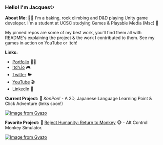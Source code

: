 ### Hello! I'm Jacques✨

**About Me:** 🏳️‍🌈
I'm a baking, rock climbing and D&D playing Unity game developer. I'm a student at UCSC studying Games & Playable Media (Msc) 🐌 

My pinned repos are some of my best work, you'll find them all with README's explaining the project & the work I contributed to them. See my games in action on YouTube or Itch!

**Links:**
- [Portfolio](https://sites.google.com/view/jacquesvisserjnr) 🧑‍💻 
- [Itch.io](https://jacquesjnr.itch.io) 🎮 
- [Twitter](https://twitter.com/JacquesVJr)  🐦 
- [YouTube](https://www.youtube.com/channel/UC4c3NKjS2vlJP4EkRqbB-jQ) 🎬
- [LinkedIn](https://www.linkedin.com/in/jacques-visser-b09786154/) 💼 

**Current Project:** 🚧
*KonPon!* - A 2D, Japanese Language Learning Point & Click Adventure (links soon!)


[![Image from Gyazo](https://i.gyazo.com/d3292582436bf43336ac408b814d9938.png)](https://gyazo.com/d3292582436bf43336ac408b814d9938)

**Favorite Project:** 🙌
[Reject Humanity: Return to Monkey](https://github.com/JacquesJnr/GAME-202-Reject-Humanity ) 🐵 - Alt Control Monkey Simulator.


[![Image from Gyazo](https://i.gyazo.com/8c534935a31e4da42c42fc19d27fb314.png)](https://gyazo.com/8c534935a31e4da42c42fc19d27fb314)
